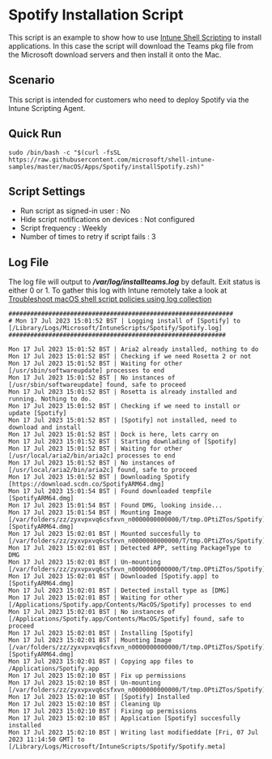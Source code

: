 # Spotify Installation Script

This script is an example to show how to use [Intune Shell Scripting](https://docs.microsoft.com/en-us/mem/intune/apps/macos-shell-scripts) to install applications. In this case the script will download the Teams pkg file from the Microsoft download servers and then install it onto the Mac.

## Scenario

This script is intended for customers who need to deploy Spotify via the Intune Scripting Agent.

## Quick Run

```
sudo /bin/bash -c "$(curl -fsSL https://raw.githubusercontent.com/microsoft/shell-intune-samples/master/macOS/Apps/Spotify/installSpotify.zsh)"
```

## Script Settings

- Run script as signed-in user : No
- Hide script notifications on devices : Not configured
- Script frequency : Weekly
- Number of times to retry if script fails : 3

## Log File

The log file will output to ***/var/log/installteams.log*** by default. Exit status is either 0 or 1. To gather this log with Intune remotely take a look at  [Troubleshoot macOS shell script policies using log collection](https://docs.microsoft.com/en-us/mem/intune/apps/macos-shell-scripts#troubleshoot-macos-shell-script-policies-using-log-collection)

```
##############################################################
# Mon 17 Jul 2023 15:01:52 BST | Logging install of [Spotify] to [/Library/Logs/Microsoft/IntuneScripts/Spotify/Spotify.log]
############################################################

Mon 17 Jul 2023 15:01:52 BST | Aria2 already installed, nothing to do
Mon 17 Jul 2023 15:01:52 BST | Checking if we need Rosetta 2 or not
Mon 17 Jul 2023 15:01:52 BST | Waiting for other [/usr/sbin/softwareupdate] processes to end
Mon 17 Jul 2023 15:01:52 BST | No instances of [/usr/sbin/softwareupdate] found, safe to proceed
Mon 17 Jul 2023 15:01:52 BST | Rosetta is already installed and running. Nothing to do.
Mon 17 Jul 2023 15:01:52 BST | Checking if we need to install or update [Spotify]
Mon 17 Jul 2023 15:01:52 BST | [Spotify] not installed, need to download and install
Mon 17 Jul 2023 15:01:52 BST | Dock is here, lets carry on
Mon 17 Jul 2023 15:01:52 BST | Starting downlading of [Spotify]
Mon 17 Jul 2023 15:01:52 BST | Waiting for other [/usr/local/aria2/bin/aria2c] processes to end
Mon 17 Jul 2023 15:01:52 BST | No instances of [/usr/local/aria2/bin/aria2c] found, safe to proceed
Mon 17 Jul 2023 15:01:52 BST | Downloading Spotify [https://download.scdn.co/SpotifyARM64.dmg]
Mon 17 Jul 2023 15:01:54 BST | Found downloaded tempfile [SpotifyARM64.dmg]
Mon 17 Jul 2023 15:01:54 BST | Found DMG, looking inside...
Mon 17 Jul 2023 15:01:54 BST | Mounting Image [/var/folders/zz/zyxvpxvq6csfxvn_n0000000000000/T/tmp.OPtiZTos/Spotify] [SpotifyARM64.dmg]
Mon 17 Jul 2023 15:02:01 BST | Mounted succesfully to [/var/folders/zz/zyxvpxvq6csfxvn_n0000000000000/T/tmp.OPtiZTos/Spotify]
Mon 17 Jul 2023 15:02:01 BST | Detected APP, setting PackageType to DMG
Mon 17 Jul 2023 15:02:01 BST | Un-mounting [/var/folders/zz/zyxvpxvq6csfxvn_n0000000000000/T/tmp.OPtiZTos/Spotify]
Mon 17 Jul 2023 15:02:01 BST | Downloaded [Spotify.app] to [SpotifyARM64.dmg]
Mon 17 Jul 2023 15:02:01 BST | Detected install type as [DMG]
Mon 17 Jul 2023 15:02:01 BST | Waiting for other [/Applications/Spotify.app/Contents/MacOS/Spotify] processes to end
Mon 17 Jul 2023 15:02:01 BST | No instances of [/Applications/Spotify.app/Contents/MacOS/Spotify] found, safe to proceed
Mon 17 Jul 2023 15:02:01 BST | Installing [Spotify]
Mon 17 Jul 2023 15:02:01 BST | Mounting Image [/var/folders/zz/zyxvpxvq6csfxvn_n0000000000000/T/tmp.OPtiZTos/Spotify] [SpotifyARM64.dmg]
Mon 17 Jul 2023 15:02:01 BST | Copying app files to /Applications/Spotify.app
Mon 17 Jul 2023 15:02:10 BST | Fix up permissions
Mon 17 Jul 2023 15:02:10 BST | Un-mounting [/var/folders/zz/zyxvpxvq6csfxvn_n0000000000000/T/tmp.OPtiZTos/Spotify]
Mon 17 Jul 2023 15:02:10 BST | [Spotify] Installed
Mon 17 Jul 2023 15:02:10 BST | Cleaning Up
Mon 17 Jul 2023 15:02:10 BST | Fixing up permissions
Mon 17 Jul 2023 15:02:10 BST | Application [Spotify] succesfully installed
Mon 17 Jul 2023 15:02:10 BST | Writing last modifieddate [Fri, 07 Jul 2023 11:14:50 GMT] to [/Library/Logs/Microsoft/IntuneScripts/Spotify/Spotify.meta]
```
